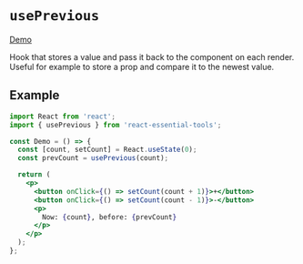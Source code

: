 # `usePrevious`

[Demo](https://devianllert.github.io/react-essential-tools/?path=/story/hooks-useprevious--basic)

Hook that stores a value and pass it back to the component on each render.
Useful for example to store a prop and compare it to the newest value.

## Example

```jsx
import React from 'react';
import { usePrevious } from 'react-essential-tools';

const Demo = () => {
  const [count, setCount] = React.useState(0);
  const prevCount = usePrevious(count);

  return (
    <p>
      <button onClick={() => setCount(count + 1)}>+</button>
      <button onClick={() => setCount(count - 1)}>-</button>
      <p>
        Now: {count}, before: {prevCount}
      </p>
    </p>
  );
};
```
